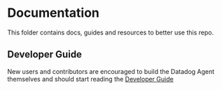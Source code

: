 # Documentation

This folder contains docs, guides and resources to better use this repo.

## Developer Guide

New users and contributors are encouraged to build the Datadog Agent themselves
and should start reading the [Developer Guide][developer-guide]


[developer-guide]: dev/developer-guide.md

